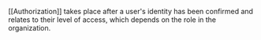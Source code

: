 [[Authorization]] takes place after a user's identity has been confirmed and relates to their level of access, which depends on the role in the organization. 